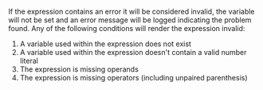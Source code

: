 If the expression contains an error it will be considered invalid, the variable will not be set and an error message will be logged indicating the problem found. Any of the following conditions will render the expression invalid:

1. A variable used within the expression does not exist
2. A variable used within the expression doesn't contain a valid number literal
3. The expression is missing operands
4. The expression is missing operators (including unpaired parenthesis)
